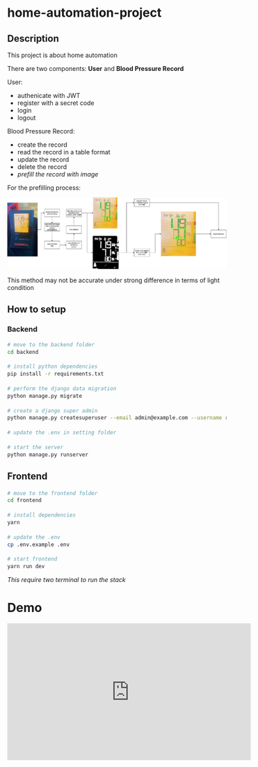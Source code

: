 # home-automation-project


## Description

This project is about home automation

There are two components: **User** and **Blood Pressure Record**

User:
- authenicate with JWT
- register with a secret code
- login
- logout

Blood Pressure Record:
- create the record
- read the record in a table format
- update the record
- delete the record
- *prefill the record with image*

For the prefilling process:

![Alt text](docs/image_processing_pipeline.png?raw=true "Image processing Pipeline")

This method may not be accurate under strong difference in terms of light condition


## How to setup

### Backend

```bash
# move to the backend folder
cd backend

# install python dependencies
pip install -r requirements.txt

# perform the django data migration
python manage.py migrate

# create a django super admin
python manage.py createsuperuser --email admin@example.com --username root

# update the .env in setting folder

# start the server
python manage.py runserver
```

## Frontend

```bash
# move to the frontend folder
cd frontend

# install dependencies
yarn

# update the .env
cp .env.example .env

# start frontend
yarn run dev
```

*This require two terminal to run the stack*

# Demo
<iframe width="560" height="315" src="https://www.youtube.com/embed/YQElsDTjbx8" title="YouTube video player" frameborder="0" allow="accelerometer; autoplay; clipboard-write; encrypted-media; gyroscope; picture-in-picture; web-share" allowfullscreen></iframe>